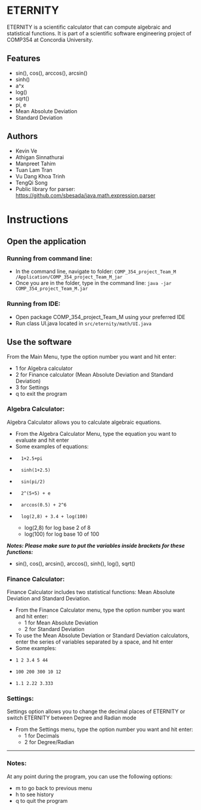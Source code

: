 # ETERNITY
ETERNITY is a scientific calculator that can compute algebraic and statistical functions. It is part of a scientific software engineering project of COMP354 at Concordia University.

## Features
- sin(), cos(), arccos(), arcsin()
- sinh()
- a^x
- log()
- sqrt()
- pi, e
- Mean Absolute Deviation
- Standard Deviation

## Authors
- Kevin Ve
- Athigan Sinnathurai
- Manpreet Tahim
- Tuan Lam Tran
- Vu Dang Khoa Trinh
- TengQi Song
- Public library for parser: https://github.com/sbesada/java.math.expression.parser




# Instructions

## Open the application

### Running from command line:
-	In the command line, navigate to folder: 
          `COMP_354_project_Team_M /Application/COMP_354_project_Team_M_jar`
-	Once you are in the folder, type in the command line: 
      `java -jar COMP_354_project_Team_M.jar`      

### Running from IDE:
-	Open package COMP_354_project_Team_M using your preferred IDE
-	Run class UI.java located in `src/eternity/math/UI.java`

## Use the software

From the Main Menu, type the option number you want and hit enter:
-	1 for Algebra calculator 
-	2 for Finance calculator (Mean Absolute Deviation and Standard Deviation) 
-	3 for Settings 
-	q to exit the program

### Algebra Calculator:
Algebra Calculator allows you to calculate algebraic equations.

- From the Algebra Calculator Menu, type the equation you want to evaluate and hit enter
-	Some examples of equations:
-	    1+2.5+pi
-	    sinh(1+2.5)
-	    sin(pi/2)
-	    2^(5+5) + e
-	    arccos(0.5) + 2^6
-	    log(2,8) + 3.4 + log(100)
    - log(2,8) for log base 2 of 8 
    - log(100) for log base 10 of 100



___Notes: Please make sure to put the variables inside brackets for these functions:___
- sin(), cos(), arcsin(), arccos(), sinh(), log(), sqrt()

### Finance Calculator:
Finance Calculator includes two statistical functions: Mean Absolute Deviation and Standard Deviation.

-	From the Finance Calculator menu, type the option number you want and hit enter:
    - 1 for Mean Absolute Deviation 
    - 2 for Standard Deviation 
-	To use the Mean Absolute Deviation or Standard Deviation calculators, enter the series of variables separated by a space, and hit enter
-	Some examples:
-     1 2 3.4 5 44
-     100 200 300 10 12
-     1.1 2.22 3.333
### Settings:
Settings option allows you to change the decimal places of ETERNITY or switch ETERNITY between Degree and Radian mode
-	From the Settings menu, type the option number you want and hit enter:
    - 1 for Decimals
    - 2 for Degree/Radian
- - - - 
### Notes:
At any point during the program, you can use the following options:
-	m to go back to previous menu
-	h to see history
-	q to quit the program

